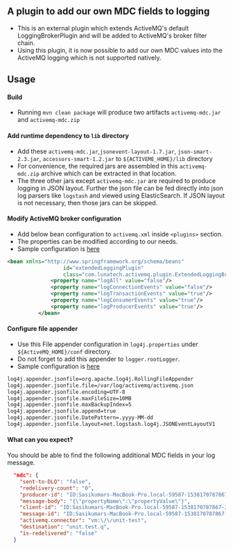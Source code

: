 ## A plugin to add our own MDC fields to logging
* This is an external plugin which extends ActiveMQ's default LoggingBrokerPlugin and will be added to ActiveMQ's broker filter chain.
* Using this plugin, it is now possible to add our own MDC values into the ActiveMQ logging which is not supported natively.

## Usage
#### Build
* Running `mvn clean package` will produce two artifacts `activemq-mdc.jar` and `activemq-mdc.zip`

#### Add runtime dependency to `lib` directory
* Add these `activemq-mdc.jar`,`jsonevent-layout-1.7.jar`, `json-smart-2.3.jar`, `accessors-smart-1.2.jar` to `${ACTIVEME_HOME}/lib` directory
* For convenience, the required jars are assembled in this `activemq-mdc.zip` archive which can be extracted in that location.
* The three other jars except `activemq-mdc.jar` are required to produce logging in JSON layout. Further the json file can be fed directly into json log parsers like `logstash` and viewed using ElasticSearch. If JSON layout is not necessary, then those jars can be skipped.

#### Modify ActiveMQ broker configuration
* Add below bean configuration to `activemq.xml` inside `<plugins>` section.
* The properties can be modified according to our needs.
* Sample configuration is [here](src/test/resources/my-activemq.xml) 

```xml
<bean xmlns="http://www.springframework.org/schema/beans"
 				  id="extendedLoggingPlugin"
 				  class="com.lunatech.activemq.plugin.ExtendedLoggingBrokerPlugin">
 			  <property name="logAll" value="false"/>
 			  <property name="logConnectionEvents" value="false"/>
 			  <property name="logTransactionEvents" value="true"/>
 			  <property name="logConsumerEvents" value="true"/>
 			  <property name="logProducerEvents" value="true"/>
 		  </bean>
```

#### Configure file appender
* Use this File appender configuration in `log4j.properties` under `${ActiveMQ_HOME}/conf` directory.
* Do not forget to add this appender to `logger.rootLogger`.
* Sample configuration is [here](src/test/resources/log4j.properties)

```xml
log4j.appender.jsonfile=org.apache.log4j.RollingFileAppender
log4j.appender.jsonfile.file=/var/log/activemq/activemq.json
log4j.appender.jsonfile.encoding=UTF-8
log4j.appender.jsonfile.maxFileSize=10MB
log4j.appender.jsonfile.maxBackupIndex=5
log4j.appender.jsonfile.append=true
log4j.appender.jsonfile.DatePattern=.yyyy-MM-dd
log4j.appender.jsonfile.layout=net.logstash.log4j.JSONEventLayoutV1
```

#### What can you expect?
You should be able to find the following additional MDC fields in your log message.

```json
  "mdc": {
    "sent-to-DLQ": "false",
    "redelivery-count": "0",
    "producer-id": "ID:Sasikumars-MacBook-Pro.local-59587-1538170787867-4:1:1:1",
    "message-body": "{\"propertyName\":\"propertyValue\"}",
    "client-id": "ID:Sasikumars-MacBook-Pro.local-59587-1538170787867-3:1",
    "message-id": "ID:Sasikumars-MacBook-Pro.local-59587-1538170787867-4:1:1:1:1",
    "activemq.connector": "vm:\/\/unit-test",
    "destination": "unit.test.q",
    "is-redelivered": "false"
  }
```